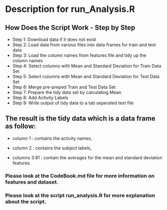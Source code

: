 
Description for run_Analysis.R
======================

How Does the Script Work - Step by Step
----------------------------------------
* Step 1: Download data if it does not exist
* Step 2: Load data from various files into data frames for train and test data
* Step 3: Load the column names from features file and tidy up the column names
* Step 4: Select columns with Mean and Standard Deviation for Train Data Set
* Step 5: Select columns with Mean and Standard Deviation for Test Data Set
* Step 6: Merge pre-preped Train and Test Data Set
* Step 7: Prepare the tidy data set by calculating Mean
* Step 8: Add Activity Labels
* Step 9: Write output of tidy data to a tab seperated text file

The result is the tidy data which is a data frame as follow:
-------------------------------------------------------------
* column 1 : contains the activity names,

* column 2 : contains the subject labels,

* columns 3:81 : contain the averages for the mean and standard deviation features.


### Please look at the CodeBook.md file for more information on features and dataset.

### Please look at the script run_analysis.R for more explanation about the script.
